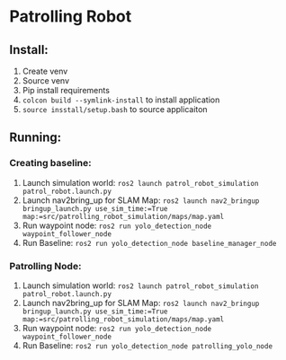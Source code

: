 # Patrolling Robot

## Install:

1. Create venv
2. Source venv
3. Pip install requirements
4. `colcon build --symlink-install` to install application
4. `source insstall/setup.bash` to source applicaiton


## Running:


### Creating baseline:

1. Launch simulation world: `ros2 launch patrol_robot_simulation patrol_robot.launch.py`
2. Launch nav2bring_up for SLAM Map: `ros2 launch nav2_bringup bringup_launch.py use_sim_time:=True map:=src/patrolling_robot_simulation/maps/map.yaml`
3. Run waypoint node: `ros2 run yolo_detection_node waypoint_follower_node`
4. Run Baseline: `ros2 run yolo_detection_node baseline_manager_node`


### Patrolling Node:
1. Launch simulation world: `ros2 launch patrol_robot_simulation patrol_robot.launch.py`
2. Launch nav2bring_up for SLAM Map: `ros2 launch nav2_bringup bringup_launch.py use_sim_time:=True map:=src/patrolling_robot_simulation/maps/map.yaml`
3. Run waypoint node: `ros2 run yolo_detection_node waypoint_follower_node`
4. Run Baseline: `ros2 run yolo_detection_node patrolling_yolo_node`

